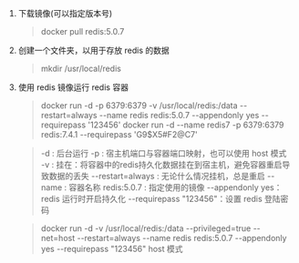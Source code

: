 


1. 下载镜像(可以指定版本号)

    > docker pull redis:5.0.7
    
2. 创建一个文件夹，以用于存放 redis 的数据

    > mkdir /usr/local/redis
    
3. 使用 redis 镜像运行 redis 容器

    > docker run -d -p 6379:6379 -v /usr/local/redis:/data --restart=always --name redis redis:5.0.7 --appendonly yes --requirepass '123456'
    > docker run -d --name redis7 -p 6379:6379 redis:7.4.1 --requirepass 'G9$X5#F2@C7'
      
    > -d : 后台运行
    > -p : 宿主机端口与容器端口映射，也可以使用 host 模式
    > -v : 挂在：将容器中的redis持久化数据挂在到宿主机，避免容器重启导致数据的丢失
    > --restart=always : 无论什么情况挂机，总是重启
    > --name : 容器名称
    > redis:5.0.7 : 指定使用的镜像
    > --appendonly yes：redis 运行时开启持久化
    > --requirepass "123456"：设置 redis 登陆密码    
    
    > docker run -d  -v /usr/local/redis:/data --privileged=true --net=host --restart=always --name redis redis:5.0.7 --appendonly yes --requirepass "123456"
    > host 模式


    
    

